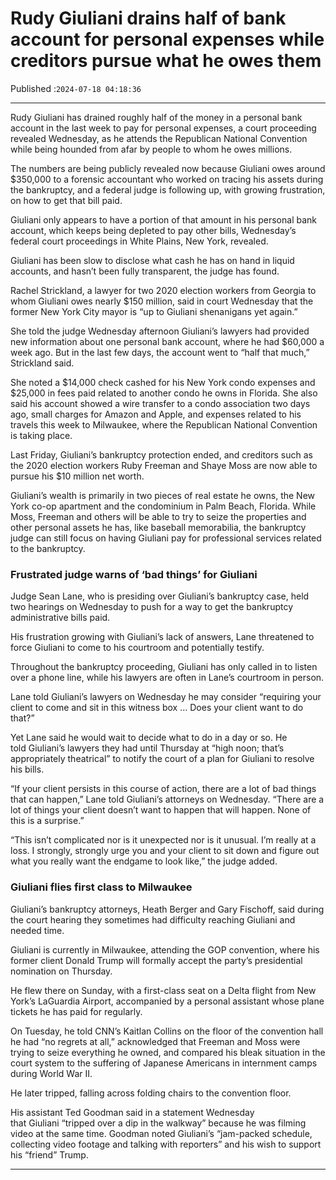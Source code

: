 # Rudy Giuliani drains half of bank account for personal expenses while creditors pursue what he owes them

Published :`2024-07-18 04:18:36`

---

Rudy Giuliani has drained roughly half of the money in a personal bank account in the last week to pay for personal expenses, a court proceeding revealed Wednesday, as he attends the Republican National Convention while being hounded from afar by people to whom he owes millions.

The numbers are being publicly revealed now because Giuliani owes around $350,000 to a forensic accountant who worked on tracing his assets during the bankruptcy, and a federal judge is following up, with growing frustration, on how to get that bill paid.

Giuliani only appears to have a portion of that amount in his personal bank account, which keeps being depleted to pay other bills, Wednesday’s federal court proceedings in White Plains, New York, revealed.

Giuliani has been slow to disclose what cash he has on hand in liquid accounts, and hasn’t been fully transparent, the judge has found.

Rachel Strickland, a lawyer for two 2020 election workers from Georgia to whom Giuliani owes nearly $150 million, said in court Wednesday that the former New York City mayor is “up to Giuliani shenanigans yet again.”

She told the judge Wednesday afternoon Giuliani’s lawyers had provided new information about one personal bank account, where he had $60,000 a week ago. But in the last few days, the account went to “half that much,” Strickland said.

She noted a $14,000 check cashed for his New York condo expenses and $25,000 in fees paid related to another condo he owns in Florida. She also said his account showed a wire transfer to a condo association two days ago, small charges for Amazon and Apple, and expenses related to his travels this week to Milwaukee, where the Republican National Convention is taking place.

Last Friday, Giuliani’s bankruptcy protection ended, and creditors such as the 2020 election workers Ruby Freeman and Shaye Moss ​are now able to pursue his $10 million net worth.

Giuliani’s wealth is primarily in two pieces of real estate he owns, the New York co-op apartment and the condominium in Palm Beach, Florida. While Moss, Freeman and others will be able to try to seize the properties and other personal assets he has, like baseball memorabilia, the bankruptcy judge can still focus on having Giuliani pay for professional services related to the bankruptcy.​

### Frustrated judge warns of ‘bad things’ for Giuliani

Judge Sean Lane, who is presiding over Giuliani’s bankruptcy case, held two hearings on Wednesday to push for a way to get the bankruptcy administrative bills paid.

His frustration growing with Giuliani’s lack of answers, Lane threatened to force Giuliani to come to his courtroom and potentially testify.

Throughout the bankruptcy proceeding, Giuliani has only called in to listen over a phone line, while his lawyers are often in Lane’s courtroom in person.

Lane told Giuliani’s lawyers on Wednesday he may consider “requiring your client to come and sit in this witness box … Does your client want to do that?”

Yet Lane said he would wait to decide what to do in a day or so. He told Giuliani’s lawyers they had until Thursday at “high noon; that’s appropriately theatrical” ​to notify the court of a plan for Giuliani to resolve his bills.

“If your client persists in this course of action, there are a lot of bad things that can happen,” Lane told Giuliani’s attorneys on Wednesday. “There are a lot of things your client doesn’t want to happen that will happen. None of this is a surprise.”

“This isn’t complicated nor is it unexpected nor is it unusual. I’m really at a loss. I strongly, strongly urge you and your client to sit down and figure out what you really want the endgame to look like,” the judge added.

### Giuliani flies first class to Milwaukee

Giuliani’s bankruptcy attorneys, Heath Berger and Gary Fischoff, said during the court hearing they sometimes had difficulty reaching Giuliani and needed time.

Giuliani is currently in Milwaukee, attending the GOP convention, where his former client Donald Trump will formally accept the party’s presidential nomination on Thursday.

He flew there on Sunday, with a first-class seat on a Delta flight from New York’s LaGuardia Airport, accompanied by a personal assistant whose plane tickets he has paid for regularly.

On Tuesday, he told CNN’s Kaitlan Collins on the floor of the convention hall he had “no regrets at all,” acknowledged that Freeman and Moss were trying to seize everything he owned, and compared his bleak situation in the court system to the suffering of Japanese Americans in internment camps during World War II.

He later tripped, falling across folding chairs to the convention floor.

His assistant Ted Goodman said in a statement Wednesday that Giuliani “tripped over a dip in the walkway” because he was filming video at the same time. Goodman noted Giuliani’s “jam-packed schedule, collecting video footage and talking with reporters” and his wish to support his “friend” Trump.

---

